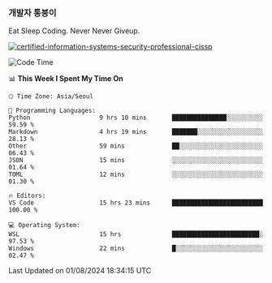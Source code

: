 ### 개발자 통붕이
Eat Sleep Coding.
Never Never Giveup.

[![certified-information-systems-security-professional-cissp](https://user-images.githubusercontent.com/44606727/157613689-acd84ec6-5f8f-4e79-89d9-a8d51f033634.png)](https://www.credly.com/badges/f394a010-85a0-450b-9136-8043af01d71c/public_url)

<!--START_SECTION:waka-->
![Code Time](http://img.shields.io/badge/Code%20Time-3%2C291%20hrs%2011%20mins-blue)

📊 **This Week I Spent My Time On** 

```text
🕑︎ Time Zone: Asia/Seoul

💬 Programming Languages: 
Python                   9 hrs 10 mins       ███████████████░░░░░░░░░░   59.59 % 
Markdown                 4 hrs 19 mins       ███████░░░░░░░░░░░░░░░░░░   28.13 % 
Other                    59 mins             ██░░░░░░░░░░░░░░░░░░░░░░░   06.43 % 
JSON                     15 mins             ░░░░░░░░░░░░░░░░░░░░░░░░░   01.64 % 
TOML                     12 mins             ░░░░░░░░░░░░░░░░░░░░░░░░░   01.30 % 

🔥 Editors: 
VS Code                  15 hrs 23 mins      █████████████████████████   100.00 % 

💻 Operating System: 
WSL                      15 hrs              ████████████████████████░   97.53 % 
Windows                  22 mins             █░░░░░░░░░░░░░░░░░░░░░░░░   02.47 % 
```


 Last Updated on 01/08/2024 18:34:15 UTC
<!--END_SECTION:waka-->
